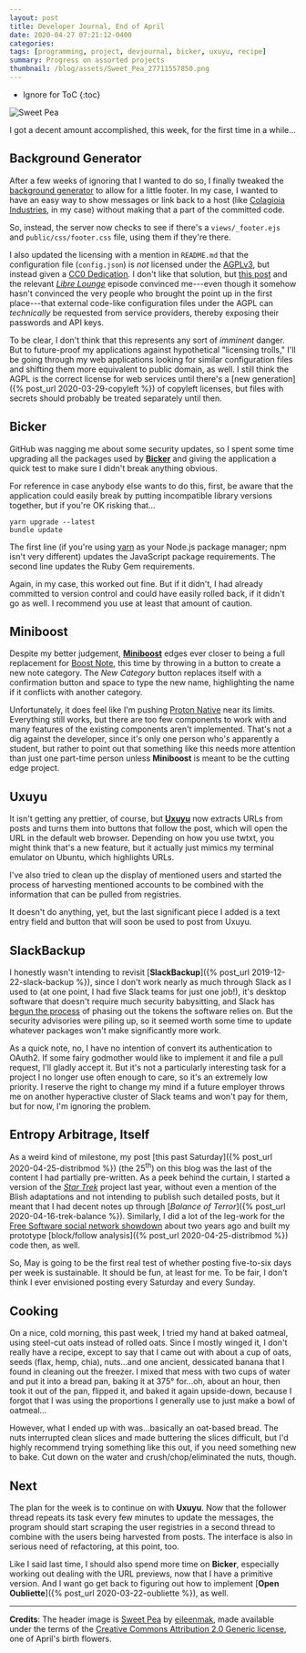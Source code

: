 ```yaml
---
layout: post
title: Developer Journal, End of April
date: 2020-04-27 07:21:12-0400
categories:
tags: [programming, project, devjournal, bicker, uxuyu, recipe]
summary: Progress on assorted projects
thumbnail: /blog/assets/Sweet_Pea_27711557850.png
---
```


* Ignore for ToC
{:toc}

![Sweet Pea](/blog/assets/Sweet_Pea_27711557850.png "Sweet Pea")

I got a decent amount accomplished, this week, for the first time in a while...

## Background Generator

After a few weeks of ignoring that I wanted to do so, I finally tweaked the [background generator](https://github.com/jcolag/background-generator) to allow for a little footer.  In my case, I wanted to have an easy way to show messages or link back to a host (like [Colagioia Industries](https://colagioia.net/), in my case) without making that a part of the committed code.

So, instead, the server now checks to see if there's a `views/_footer.ejs` and `public/css/footer.css` file, using them if they're there.

I also updated the licensing with a mention in `README.md` that the configuration file (`config.json`) is *not* licensed under the [AGPLv3](https://www.gnu.org/licenses/agpl-3.0.en.html), but instead given a [CC0 Dedication](https://creativecommons.org/publicdomain/zero/1.0/).  I don't like that solution, but [this post](https://write.emacsen.net/breaking-the-agpl) and the relevant [*Libre Lounge*](https://librelounge.org/episodes/34-the-limits-of-the-agpl.html) episode convinced me---even though it somehow hasn't convinced the very people who brought the point up in the first place---that external code-like configuration files under the AGPL can *technically* be requested from service providers, thereby exposing their passwords and API keys.

To be clear, I don't think that this represents any sort of *imminent* danger.  But to future-proof my applications against hypothetical "licensing trolls," I'll be going through my web applications looking for similar configuration files and shifting them more equivalent to public domain, as well.  I still think the AGPL is the correct license for web services until there's a [new generation]({% post_url 2020-03-29-copyleft %}) of copyleft licenses, but files with secrets should probably be treated separately until then.

## Bicker

GitHub was nagging me about some security updates, so I spent some time upgrading all the packages used by [**Bicker**](https://bicker.colagioia.net/) and giving the application a quick test to make sure I didn't break anything obvious.

For reference in case anybody else wants to do this, first, be aware that the application could easily break by putting incompatible library versions together, but if you're OK risking that...

```console
yarn upgrade --latest
bundle update
```

The first line (if you're using [yarn](https://yarnpkg.com/) as your Node.js package manager; npm isn't very different) updates the JavaScript package requirements.  The second line updates the Ruby Gem requirements.

Again, in my case, this worked out fine.  But if it didn't, I had already committed to version control and could have easily rolled back, if it didn't go as well.  I recommend you use at least that amount of caution.

## Miniboost

Despite my better judgement, [**Miniboost**](https://github.com/jcolag/Miniboost) edges ever closer to being a full replacement for [Boost Note](https://boostnote.io/), this time by throwing in a button to create a new note category.  The *New Category* button replaces itself with a confirmation button and space to type the new name, highlighting the name if it conflicts with another category.

Unfortunately, it does feel like I'm pushing [Proton Native](https://proton-native.js.org/#/) near its limits.  Everything still works, but there are too few components to work with and many features of the existing components aren't implemented.  That's not a dig against the developer, since it's only one person who's apparently a student, but rather to point out that something like this needs more attention than just one part-time person unless **Miniboost** is meant to be the cutting edge project.

## Uxuyu

It isn't getting any prettier, of course, but [**Uxuyu**](https://github.com/jcolag/Uxuyu) now extracts URLs from posts and turns them into buttons that follow the post, which will open the URL in the default web browser.  Depending on how you use twtxt, you might think that's a new feature, but it actually just mimics my terminal emulator on Ubuntu, which highlights URLs.

I've also tried to clean up the display of mentioned users and started the process of harvesting mentioned accounts to be combined with the information that can be pulled from registries.

It doesn't do anything, yet, but the last significant piece I added is a text entry field and button that will soon be used to post from Uxuyu.

## SlackBackup

I honestly wasn't intending to revisit [**SlackBackup**]({% post_url 2019-12-22-slack-backup %}), since I don't work nearly as much through Slack as I used to (at one point, I had five Slack teams for just one job!), it's desktop software that doesn't require much security babysitting, and Slack has [begun the process](https://api.slack.com/changelog/2020-02-legacy-test-token-creation-to-retire) of phasing out the tokens the software relies on.  But the security advisories were piling up, so it seemed worth some time to update whatever packages won't make significantly more work.

As a quick note, no, I have no intention of convert its authentication to OAuth2.  If some fairy godmother would like to implement it and file a pull request, I'll gladly accept it.  But it's not a particularly interesting task for a project I no longer use often enough to care, so it's an extremely low priority.  I reserve the right to change my mind if a future employer throws me on another hyperactive cluster of Slack teams and won't pay for them, but for now, I'm ignoring the problem.

## Entropy Arbitrage, Itself

As a weird kind of milestone, my post [this past Saturday]({% post_url 2020-04-25-distribmod %}) (the 25<sup>th</sup>) on this blog was the last of the content I had partially pre-written.  As a peek behind the curtain, I started a version of the [*Star Trek*](/blog/tag/startrek) project last year, without even a mention of the Blish adaptations and not intending to publish such detailed posts, but it meant that I had decent notes up through [*Balance of Terror*]({% post_url 2020-04-16-trek-balance %}).  Similarly, I did a lot of the leg-work for the [Free Software social network showdown](/blog/tag/socialshowdown) about two years ago and built my prototype [block/follow analysis]({% post_url 2020-04-25-distribmod %}) code then, as well.

So, May is going to be the first real test of whether posting five-to-six days per week is sustainable.  It should be fun, at least for me.  To be fair, I don't think I ever envisioned posting every Saturday and every Sunday.

## Cooking

On a nice, cold morning, this past week, I tried my hand at baked oatmeal, using steel-cut oats instead of rolled oats.  Since I mostly winged it, I don't really have a recipe, except to say that I came out with about a cup of oats, seeds (flax, hemp, chia), nuts...and one ancient, dessicated banana that I found in cleaning out the freezer.  I mixed that mess with two cups of water and put it into a bread pan, baking it at 375&deg; for...oh, about an hour, then took it out of the pan, flipped it, and baked it again upside-down, because I forgot that I was using the proportions I generally use to just make a bowl of oatmeal...

However, what I ended up with was...basically an oat-based bread.  The nuts interrupted clean slices and made buttering the slices difficult, but I'd highly recommend trying something like this out, if you need something new to bake.  Cut down on the water and crush/chop/eliminated the nuts, though.

## Next

The plan for the week is to continue on with **Uxuyu**.  Now that the follower thread repeats its task every few minutes to update the messages, the program should start scraping the user registries in a second thread to combine with the users being harvested from posts.  The interface is also in serious need of refactoring, at this point, too.

Like I said last time, I should also spend more time on **Bicker**, especially working out dealing with the URL previews, now that I have a primitive version.  And I want go get back to figuring out how to implement [**Open Oubliette**]({% post_url 2020-03-22-oubliette %}), as well.

* * *

**Credits**:  The header image is [Sweet Pea](https://www.flickr.com/photos/eileenmak/27711557850/) by [eileenmak](https://www.flickr.com/people/22807534@N02), made available under the terms of the [Creative Commons Attribution 2.0 Generic license](https://creativecommons.org/licenses/by/2.0/), one of April's birth flowers.
